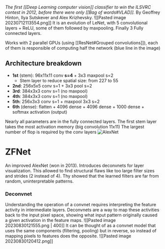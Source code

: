 _The first [[Deep Learning computer vision]] classifier to win the ILSVRC contest in 2012, before there were only [[Bag of words#VLAD]]._
By Geoffrey Hinton, Ilya Sutskever and Alex Krizhevsky.
![[Pasted image 20230712113554.png]]
It is an evolution of LeNet, with 5 convolutional layers + ReLU, some of them followed by maxpooling. Finally 3 Fully connected layers.

Works with 2 parallel GPUs (using [[ResNet#Grouped convolutions]]), each of them is responsible of computing half the network (blue line in the image)
## Architecture breakdown
- **1st** (stem): 96x11x11 conv **s=4** + 3x3 maxpool s=2
	- Stem layer to reduce spatial size: from 227 to 55
- **2nd**: 256x5x5 conv s=1 + 3x3 pool s=2
- **3rd**: 384x3x3 conv s=1 (no maxpool)
- **4th**: 384x3x3 conv s=1 (no maxpool)
- **5th**: 256x3x3 conv s=1 + maxpool 3x3 s=2
- **6th** (dense): flatten + 4096 dense + 4096 dense + 1000 dense + softmax activation (output)

Nearly all parameters are in the fully connected layers.
The first stem layer takes the most activation memory (big convolution 11x11)
The largest number of flop is required by the conv layers
![AlexNet](https://www.youtube.com/watch?v=jvC5eP3Wdcc)

# ZFNet
An improved AlexNet (won in 2013). Introduces deconvnets for layer visualization. This allowed to find structural flaws like too large filter sizes and strides (2 instead of 4).
Thy showed that the learned filters are far from random, uninterpretable patterns.
### Deconvnet
Understanding the operation of a convnet requires interpreting the feature activity in intermediate layers. Deconvnets are a way to map these activities back to the input pixel space, showing what input pattern originally caused a given activation in the feature maps. 
![[Pasted image 20230830121555.png | 400]]
It can be thought of as a convnet model that uses the same components (filtering, pooling) but in reverse, so instead of mapping pixels to features does the opposite. 
![[Pasted image 20230830120412.png]]